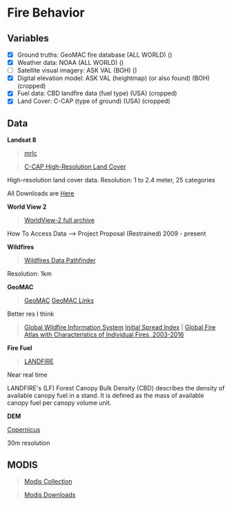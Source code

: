 # Fire Behavior

## Variables

- [x] Ground truths: GeoMAC fire database                               (ALL WORLD)     ()
- [x] Weather data: NOAA                                                (ALL WORLD)     ()
- [ ] Satellite visual imagery: ASK VAL                                 (BOH)           ()
- [x] Digital elevation model: ASK VAL (heightmap) (or also found)      (BOH)           (cropped)
- [x] Fuel data: CBD landfire data (fuel type)                          (USA)           (cropped)
- [x] Land Cover: C-CAP (type of ground)                                (USA)           (cropped)

## Data 

**Landsat 8**
> [mrlc](https://www.mrlc.gov/data) 

> [C-CAP High-Resolution Land Cover](https://coast.noaa.gov/digitalcoast/data/ccaphighres.html)

High-resolution land cover data. 
Resolution: 1 to 2.4 meter, 25 categories

All Downloads are [Here](https://coastalimagery.blob.core.windows.net/ccap-landcover/CCAP_bulk_download/High_Resolution_Land_Cover/Version_2_Data/index.html)

**World View 2**
> [WorldView-2 full archive](https://earth.esa.int/eogateway/catalog/worldview-2-full-archive-and-tasking)

How To Access Data --> Project Proposal (Restrained)
2009 - present

**Wildfires**
> [Wildfires Data Pathfinder](https://www.earthdata.nasa.gov/learn/pathfinders/wildfires-data-pathfinder/find-data#post-fire-impacts)

Resolution: 1km

**GeoMAC**

> [GeoMAC](https://pubs.usgs.gov/ds/612/)
> [GeoMAC Links](https://wildfire.usgs.gov/geomac/GeoMACTransition.shtml)

Better res I think

> [Global Wildfire Information System](https://gwis.jrc.ec.europa.eu/) 
[Initial Spread Index](https://zenodo.org/records/3250949) | 
[Global Fire Atlas with Characteristics of Individual Fires, 2003-2016](https://daac.ornl.gov/cgi-bin/dsviewer.pl?ds_id=1642)

**Fire Fuel** 
> [LANDFIRE](https://landfire.gov/fuel.php)

Near real time

LANDFIRE's (LF) Forest Canopy Bulk Density (CBD) describes the density of available canopy fuel in a stand. It is defined as the mass of available canopy fuel per canopy volume unit. 

**DEM**

[Copernicus](https://portal.opentopography.org/raster?opentopoID=OTSDEM.032021.4326.3)

30m resolution


## MODIS

> [Modis Collection](https://lance.modaps.eosdis.nasa.gov/data_products/)

> [Modis Downloads](https://nrt3.modaps.eosdis.nasa.gov/archive/allData/61)